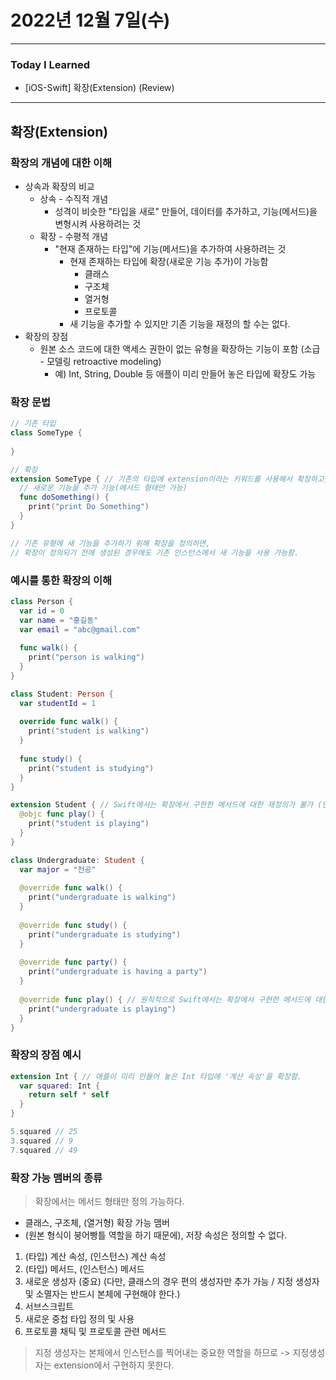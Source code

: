 # 2022년 12월 7일(수)

----

### Today I Learned 

- [iOS-Swift] 확장(Extension) (Review)

---

## 확장(Extension)

### 확장의 개념에 대한 이해

- 상속과 확장의 비교
  - 상속 - 수직적 개념
    - 성격이 비슷한 "타입을 새로" 만들어, 데이터를 추가하고, 기능(메서드)을 변형시켜 사용하려는 것
  - 확장 - 수평적 개념
    - "현재 존재하는 타입"에 기능(메서드)을 추가하여 사용하려는 것
      - 현재 존재하는 타입에 확장(새로운 기능 추가)이 가능함
        - 클래스
        - 구조체
        - 열거형
        - 프로토콜
      - 새 기능을 추가할 수 있지만 기존 기능을 재정의 할 수는 없다.
- 확장의 장점
  - 원본 소스 코드에 대한 액세스 권한이 없는 유형을 확장하는 기능이 포함 (소급 - 모델링 retroactive modeling)
    - 예) Int, String, Double 등 애플이 미리 만들어 놓은 타입에 확장도 가능

### 확장 문법

```swift
// 기존 타입 
class SomeType {
  
}

// 확장 
extension SomeType { // 기존의 타입에 extension이라는 키워드를 사용해서 확장하고, 새로운 기능을 정의
  // 새로운 기능을 추가 기능(메서드 형태만 가능)
  func doSomething() {
    print("print Do Something")
  }
}

// 기존 유형에 새 기능을 추가하기 위해 확장을 정의하면,
// 확장이 정의되기 전에 생성된 경우에도 기존 인스턴스에서 새 기능을 사용 가능함.
```

### 예시를 통한 확장의 이해

```swift
class Person {
  var id = 0 
  var name = "홍길동"
  var email = "abc@gmail.com"
  
  func walk() {
    print("person is walking")
  }
}

class Student: Person {
  var studentId = 1
  
  override func walk() {
    print("student is walking")
  }
  
  func study() {
    print("student is studying")
  }
}

extension Student { // Swift에서는 확장에서 구현한 메서드에 대한 재정의가 불가 (단, @objc 붙이면 재정의가 가능해진다.)
  @objc func play() {
    print("student is playing")
  }
}

class Undergraduate: Student {
  var major = "전공"
  
  @override func walk() {
    print("undergraduate is walking")
  }
  
  @override func study() {
    print("undergraduate is studying")
  }
  
  @override func party() {
    print("undergraduate is having a party")
  }
  
  @override func play() { // 원칙적으로 Swift에서는 확장에서 구현한 메서드에 대한 재정의가 불가하지만, 위에서 play() 메서드에 @objc를 붙였기 때문에 재정의가 가능하다.
    print("undergraduate is playing")
  }
}
```

### 확장의 장점 예시

```swift
extension Int { // 애플이 미리 만들어 놓은 Int 타입에 '계산 속성'을 확장함.
  var squared: Int {
    return self * self 
  }
}

5.squared // 25 
3.squared // 9
7.squared // 49
```

### 확장 가능 맴버의 종류

> 확장에서는 메서드 형태만 정의 가능하다.

- 클래스, 구조체, (열거형) 확장 가능 맴버
- (원본 형식이 붕어빵틀 역할을 하기 때문에), 저장 속성은 정의할 수 없다.

1. (타입) 계산 속성, (인스턴스) 계산 속성
2. (타입) 메서드, (인스턴스) 메서드
3. 새로운 생성자 (중요) (다만, 클래스의 경우 편의 생성자만 추가 가능 / 지정 생성자 및 소멸자는 반드시 본체에 구현해야 한다.)
4. 서브스크립트
5. 새로운 중첩 타입 정의 및 사용
6. 프로토콜 채틱 및 프로토콜 관련 메서드

> 지정 생성자는 본체에서 인스턴스를 찍어내는 중요한 역할을 하므로 -> 지정생성자는 extension에서 구현하지 못한다.